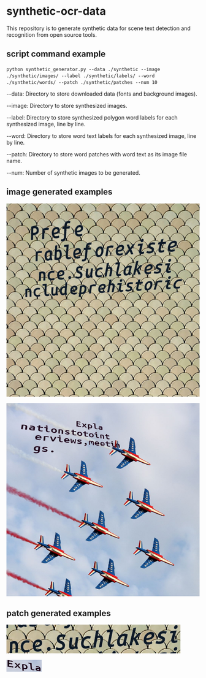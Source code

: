 # synthetic-ocr-data
This repository is to generate synthetic data for scene text detection and recognition from open source tools.

## script command example
``
python synthetic_generator.py --data ./synthetic --image ./synthetic/images/ --label ./synthetic/labels/ --word ./synthetic/words/ --patch ./synthetic/patches --num 10
``

--data: Directory to store downloaded data (fonts and background images).

--image: Directory to store synthesized images.

--label: Directory to store synthesized polygon word labels for each synthesized image, line by line.

--word: Directory to store word text labels for each synthesized image, line by line.

--patch: Directory to store word patches with word text as its image file name.

--num: Number of synthetic images to be generated.

## image generated examples
![synthetic image 1](https://github.com/liuch37/synthetic-ocr-data/blob/main/misc/image1.png)

![synthetic image 2](https://github.com/liuch37/synthetic-ocr-data/blob/main/misc/image2.png)

## patch generated examples
![synthetic patch 1](https://github.com/liuch37/synthetic-ocr-data/blob/main/misc/patch1.png)

![synthetic patch 2](https://github.com/liuch37/synthetic-ocr-data/blob/main/misc/patch2.png)
